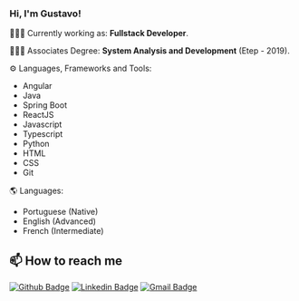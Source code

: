 
### Hi, I'm **Gustavo**!

👨🏻‍💻  Currently working as: **Fullstack Developer**.

👨🏻‍🎓  Associates Degree: **System Analysis and Development** (Etep - 2019).

⚙️  Languages, Frameworks and Tools: 
  * Angular
  * Java
  * Spring Boot
  * ReactJS
  * Javascript
  * Typescript 
  * Python
  * HTML
  * CSS
  * Git

🌎 Languages: 
   * Portuguese (Native) 
   * English (Advanced)
   * French (Intermediate)

## 📫 How to reach me
[![Github Badge](https://img.shields.io/badge/-Github-000?style=for-the-badge&logo=Github&logoColor=white&link=https://github.com/gustavocastrow)](https://github.com/gustavocastrow)
[![Linkedin Badge](https://img.shields.io/badge/-LinkedIn-blue?style=for-the-badge&logo=Linkedin&logoColor=white&link=https://www.linkedin.com/in/gustavocastrow/)](https://www.linkedin.com/in/gustavocastrow/)
[![Gmail Badge](https://img.shields.io/badge/-Gmail-c14438?style=for-the-badge&logo=Gmail&logoColor=white&link=mailto:gustavocastrocs@gmail.com)](mailto:gustavocastrocs@gmail.com)





